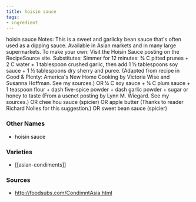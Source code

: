 ```yaml
---
title: hoisin sauce
tags:
- ingredient
---
```

hoisin sauce Notes: This is a sweet and garlicky bean sauce that's often used as a dipping sauce. Available in Asian markets and in many large supermarkets. To make your own: Visit the Hoisin Sauce posting on the RecipeSource site. Substitutes: Simmer for 12 minutes: ¾ C pitted prunes + 2 C water + 1 tablespoon crushed garlic, then add 1 ½ tablespoons soy sauce + 1 ½ tablespoons dry sherry and puree. (Adapted from recipe in Good & Plenty: America's New Home Cooking by Victoria Wise and Susanna Hoffman. See my sources.) OR ¼ C soy sauce + ¼ C plum sauce + 1 teaspoon flour + dash five-spice powder + dash garlic powder + sugar or honey to taste (From a usenet posting by Lynn M. Wiegard. See my sources.) OR chee hou sauce (spicier) OR apple butter (Thanks to reader Richard Nolles for this suggestion.) OR sweet bean sauce (spicier)

### Other Names

* hoisin sauce

### Varieties

* [[asian-condiments]]

### Sources
* http://foodsubs.com/CondimntAsia.html
